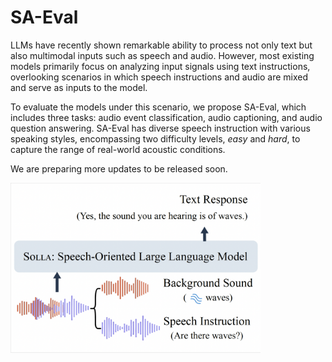 # SA-Eval

LLMs have recently shown remarkable ability to process not only text but also multimodal inputs such as speech and audio.
However, most existing models primarily focus on analyzing input signals using text instructions, overlooking scenarios in which speech instructions and audio are mixed and serve as inputs to the model.

To evaluate the models under this scenario, we propose SA-Eval, which includes three tasks: audio event classification, audio captioning, and audio question answering.
SA-Eval has diverse speech instruction with various speaking styles, encompassing two difficulty levels, *easy* and *hard*, to capture the range of real-world acoustic conditions.

We are preparing more updates to be released soon.

<img src="figures/task.png" width="400" />
